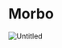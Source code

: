 # Morbo

![Untitled](https://github.com/user-attachments/assets/a1832573-f7cd-4867-8e47-3d3018e577f3)
